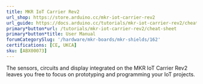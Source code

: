 ```yaml
---
title: MKR IoT Carrier Rev2
url_shop: https://store.arduino.cc/mkr-iot-carrier-rev2
url_guide: https://docs.arduino.cc/tutorials/mkr-iot-carrier-rev2/cheat-sheet
primary*button*url: /tutorials/mkr-iot-carrier-rev2/cheat-sheet
primary*button*title: User Manual
forumCategorySlug: '/hardware/mkr-boards/mkr-shields/162'
certifications: [CE, UKCA]
sku: [ABX00073]
---
```


The sensors, circuits and display integrated on the MKR IoT Carrier Rev2 leaves you free to focus on prototyping and programming your IoT projects.